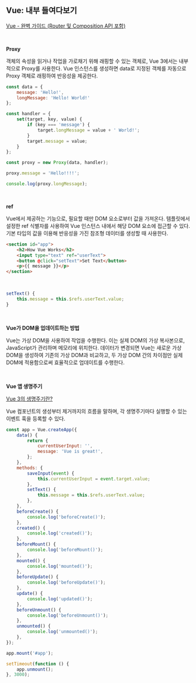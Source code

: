 ## Vue: 내부 들여다보기

[Vue - 완벽 가이드 (Router 및 Composition API 포함)](https://www.udemy.com/course/vue-router-composition-api/?couponCode=ST12MT030524)

<br/>

**Proxy**

객체의 속성을 읽거나 작업을 가로채기 위해 래핑할 수 있는 객체로, Vue 3에서는 내부적으로 Proxy를 사용한다. Vue 인스턴스를 생성하면 data로 지정된 객체를 자동으로 Proxy 객체로 래핑하여 반응성을 제공한다.

```javascript
const data = {
    message: 'Hello!',
    longMessage: 'Hello! World!'
};

const handler = {
    set(target, key, value) {
        if (key === 'message') {
            target.longMessage = value + ' World!';
        }
        target.message = value;
    }
};

const proxy = new Proxy(data, handler);

proxy.message = 'Hello!!!!';

console.log(proxy.longMessage);
```

<br/>

**ref**

Vue에서 제공하는 기능으로, 필요할 때만 DOM 요소로부터 값을 가져온다. 템플릿에서 설정한 ref 식별자를 사용하여 Vue 인스턴스 내에서 해당 DOM 요소에 접근할 수 있다. 기본 타입의 값을 이용해 반응성을 가진 참조형 데이터를 생성할 때 사용한다.

```html
<section id="app">
    <h2>How Vue Works</h2>
    <input type="text" ref="userText">
    <button @click="setText">Set Text</button>
    <p>{{ message }}</p>
</section>
```

<br/>

```javascript
setText() {
    this.message = this.$refs.userText.value;
}
```

<br/>

**Vue가 DOM을 업데이트하는 방법**

Vue는 가상 DOM을 사용하여 작업을 수행한다. 이는 실제 DOM의 가상 복사본으로, JavaScript가 관리하며 메모리에 위치한다. 데이터가 변경되면 Vue는 새로운 가상 DOM을 생성하여 기존의 가상 DOM과 비교하고, 두 가상 DOM 간의 차이점만 실제 DOM에 적용함으로써 효율적으로 업데이트를 수행한다.

<br/>

**Vue 앱 생명주기**

[Vue 3의 생명주기란?](https://vuejs.org/guide/essentials/lifecycle.html#lifecycle-diagram)

Vue 컴포넌트의 생성부터 제거까지의 흐름을 말하며, 각 생명주기마다 실행할 수 있는 이벤트 훅을 등록할 수 있다.

```javascript
const app = Vue.createApp({
    data() {
        return {
            currentUserInput: '',
            message: 'Vue is great!',
        };
    },
    methods: {
        saveInput(event) {
            this.currentUserInput = event.target.value;
        },
        setText() {
            this.message = this.$refs.userText.value;
        },
    },
    beforeCreate() {
        console.log('beforeCreate()');
    },
    created() {
        console.log('created()');
    },
    beforeMount() {
        console.log('beforeMount()');
    },
    mounted() {
        console.log('mounted()');
    },
    beforeUpdate() {
        console.log('beforeUpdate()');
    },
    update() {
        console.log('updated()');
    },
    beforeUnmount() {
        console.log('beforeUnmount()');
    },
    unmounted() {
        console.log('unmounted()');
    },
});

app.mount('#app');

setTimeout(function () {
    app.unmount();
}, 3000);
```